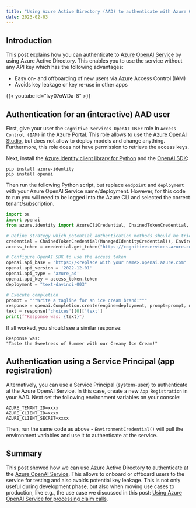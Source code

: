 ```yaml
---
title: "Using Azure Active Directory (AAD) to authenticate with Azure OpenAI Service"
date: 2023-02-03
---
```

## Introduction

This post explains how you can authenticate to [Azure OpenAI Service](https://azure.microsoft.com/en-us/products/cognitive-services/openai-service/) by using Azure Active Directory. This enables you to use the service without any API key which has the following advantages:

* Easy on- and offboarding of new users via Azure Access Control (IAM)
* Avoids key leakage or key re-use in other apps

{{< youtube id="lvy07oWDa-8" >}}

## Authentication for an (interactive) AAD user

First, give your user the `Cognitive Services OpenAI User` role in `Access Control (IAM)` in the Azure Portal. This role allows to use the [Azure OpenAI Studio](https://oai.azure.com/), but does not allow to deploy models and change anything. Furthermore, this role does not have permission to retrieve the access keys.

Next, install the [Azure Identity client library for Python](https://pypi.org/project/azure-identity/) and the [OpenAI SDK](https://pypi.org/project/openai/):

```console
pip install azure-identity
pip install openai
```
Then run the following Python script, but replace `endpoint` and `deployment` with your Azure OpenAI Service name/deployment. However, for this code to run you will need to be logged into the Azure CLI and selected the correct tenant/subscription.

```python
import os
import openai
from azure.identity import AzureCliCredential, ChainedTokenCredential, ManagedIdentityCredential, EnvironmentCredential

# Define strategy which potential authentication methods should be tried to gain an access token
credential = ChainedTokenCredential(ManagedIdentityCredential(), EnvironmentCredential(), AzureCliCredential())
access_token = credential.get_token("https://cognitiveservices.azure.com/.default")

# Configure OpenAI SDK to use the access token
openai.api_base = "https://<replace with your name>.openai.azure.com"
openai.api_version = '2022-12-01'
openai.api_type = 'azure_ad'
openai.api_key = access_token.token
deployment = "text-davinci-003"

# Execute completion
prompt = """Write a tagline for an ice cream brand:"""
response = openai.Completion.create(engine=deployment, prompt=prompt, max_tokens=100)
text = response['choices'][0]['text']
print(f"Response was: {text}")
```

If all worked, you should see a similar response:

```
Response was: 
"Taste the Sweetness of Summer with our Creamy Ice Cream!"
```

## Authentication using a Service Principal (app registration)

Alternatively, you can use a Service Principal (system-user) to authenticate at the Azure OpenAI Service. In this case, create a new `App Registration` in your AAD. Next set the following environment variables on your console:

```
AZURE_TENANT_ID=xxxx
AZURE_CLIENT_ID=xxxx
AZURE_CLIENT_SECRET=xxxx
```

Then, run the same code as above - `EnvironmentCredential()` will pull the environment variables and use it to authenticate at the service.

## Summary

This post showed how we can use Azure Active Directory to authenticate at the [Azure OpenAI Service](https://azure.microsoft.com/en-us/products/cognitive-services/openai-service/). This allows to onboard or offboard users to the service for testing and also avoids potential key leakage. This is not only useful during development phase, but also when moving use cases to production, like e.g., the use case we discussed in this post: [Using Azure OpenAI Service for processing claim calls](/posts/using-azure-openai-service-for-processing-claim-calls/).